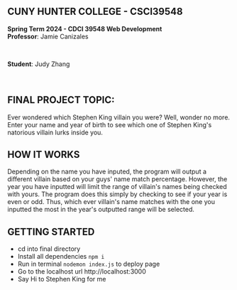 ## CUNY HUNTER COLLEGE - CSCI39548
**Spring Term 2024 - CDCI 39548 Web Development**<br>
**Professor**: Jamie Canizales 

<br>

**Student**: Judy Zhang


<br>

## FINAL PROJECT TOPIC: 
Ever wondered which Stephen King villain you were? Well, wonder no more. Enter your name and year of birth to see which one of Stephen King's natorious villain lurks inside you.

## HOW IT WORKS
Depending on the name you have inputed, the program will output a different villain based on your guys' name match percentage. However, the year you have inputted will limit the range of villain's names being checked with yours. The program does this simply by checking to see if your year is even or odd. Thus, which ever villain's name matches with the one you inputted the most in the year's outputted range will be selected.

## GETTING STARTED
* cd into final directory
* Install all dependencies ```npm i```
* Run in terminal ```nodemon index.js``` to deploy page
* Go to the localhost url http://localhost:3000
* Say Hi to Stephen King for me 